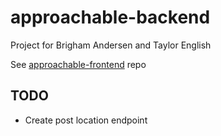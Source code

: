 # approachable-backend

Project for Brigham Andersen and Taylor English

See [approachable-frontend](https://github.com/janksmap/approachable-frontend) repo


## TODO

- Create post location endpoint
